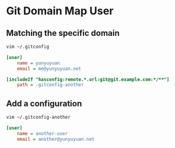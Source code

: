# Git Domain Map User

## Matching the specific domain
```sh
vim ~/.gitconfig
```
```ini
[user]
	name = yunyuyuan
	email = me@yunyuyuan.net

[includeIf "hasconfig:remote.*.url:git@git.example.com:*/**"]
    path = .gitconfig-another
```
## Add a configuration
```sh
vim ~/.gitconfig-another
```
```ini
[user]
	name = another-user
	email = another@yunyuyuan.net
```